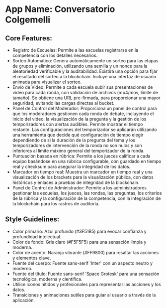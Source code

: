 # **App Name**: Conversatorio Colgemelli

## Core Features:

- Registro de Escuelas: Permite a las escuelas registrarse en la competencia con los detalles necesarios.
- Sorteo Automático: Genera automáticamente un sorteo para las etapas de grupos y eliminación, utilizando una semilla y un nonce para la aleatoriedad verificable y la auditabilidad. Existirá una opción para fijar el resultado del sorteo a la blockchain. Incluye una interfaz de usuario animada para visualizar el sorteo.
- Envío de Video: Permite a cada escuela subir sus presentaciones de video para cada ronda, con validación de archivos (mp4/mov, límite de tamaño). Se obtiene una URL pre-firmada, para proporcionar una mayor seguridad, evitando las cargas directas al bucket.
- Panel de Control del Moderador: Proporciona un panel de control para que los moderadores gestionen cada ronda de debate, incluyendo el inicio del video, la visualización de la pregunta y la gestión de los temporizadores con alertas audibles. Permite mostrar el tiempo restante. Las configuraciones del temporizador se aplicarán utilizando una herramienta que decide qué configuración de tiempo elegir dependiendo de si la duración de la pregunta del tema y los temporizadores de intervención de la ronda no son nulos y son inferiores al límite máximo general del temporizador de la ronda.
- Puntuación basada en rúbrica: Permite a los jueces calificar a cada equipo basándose en una rúbrica configurable, con guardado en tiempo real y checksum para asegurar la integridad de los datos.
- Marcador en tiempo real: Muestra un marcador en tiempo real y una visualización de los brackets para la visualización pública, con datos históricos y enlaces a pruebas de integridad de la blockchain.
- Panel de Control de Administrador: Permite a los administradores gestionar las escuelas, los jueces, las rondas, las preguntas, los criterios de la rúbrica y la configuración de la competencia, con la integración de la blockchain para los rastros de auditoría.

## Style Guidelines:

- Color primario: Azul profundo (#3F51B5) para evocar confianza y profundidad intelectual.
- Color de fondo: Gris claro (#F5F5F5) para una sensación limpia y moderna.
- Color de acento: Naranja vibrante (#FF9800) para resaltar las acciones y elementos clave.
- Fuente del cuerpo: Fuente sans-serif 'Inter' con un aspecto neutro y moderno.
- Fuente del título: Fuente sans-serif 'Space Grotesk' para una sensación tecnológica, moderna y científica.
- Utilice iconos nítidos y profesionales para representar las acciones y los datos.
- Transiciones y animaciones sutiles para guiar al usuario a través de la aplicación.